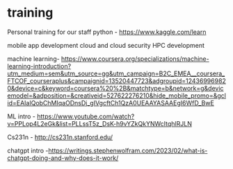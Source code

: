 # training

Personal training for our staff
python - https://www.kaggle.com/learn

mobile app development
cloud and cloud security
HPC development

machine learning-  https://www.coursera.org/specializations/machine-learning-introduction?utm_medium=sem&utm_source=gg&utm_campaign=B2C_EMEA__coursera_FTCOF_courseraplus&campaignid=13520447723&adgroupid=124369969820&device=c&keyword=coursera%20%2B&matchtype=b&network=g&devicemodel=&adposition=&creativeid=527622276210&hide_mobile_promo=&gclid=EAIaIQobChMIqaODnsDj_gIVgcftCh1QzA0UEAAYASAAEgI6WfD_BwE

ML intro - https://www.youtube.com/watch?v=PPLop4L2eGk&list=PLLssT5z_DsK-h9vYZkQkYNWcItqhlRJLN

Cs231n - http://cs231n.stanford.edu/


chatgpt intro -https://writings.stephenwolfram.com/2023/02/what-is-chatgpt-doing-and-why-does-it-work/


